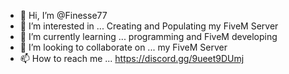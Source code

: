 - 👋 Hi, I’m @Finesse77
- 👀 I’m interested in ... Creating and Populating my FiveM Server
- 🌱 I’m currently learning ... programming and FiveM developing
- 💞️ I’m looking to collaborate on ... my FiveM Server
- 📫 How to reach me ... https://discord.gg/9ueet9DUmj

<!---
Finesse77/Finesse77 is a ✨ special ✨ repository because its `README.md` (this file) appears on your GitHub profile.
You can click the Preview link to take a look at your changes.
--->
